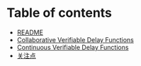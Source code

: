 # Table of contents

* [README](README.md)
* [Collaborative Verifiable Delay Functions](collaborative-verifiable-delay-functions.md)
* [Continuous Verifiable Delay Functions](continuous-verifiable-delay-functions.md)
* [关注点](guan-zhu-dian.md)
